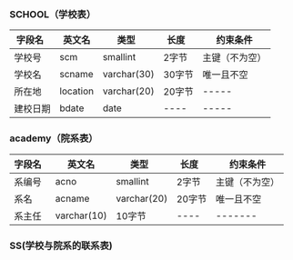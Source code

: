 ### SCHOOL（学校表）
  |字段名  | 英文名 | 类型  | 长度  | 约束条件 
  |------ |-------|------|-------|-------
  | 学校号 | scm | smallint | 2字节 |主键（不为空）
  |学校名|scname|varchar(30)|30字节| 唯一且不空
  |所在地|location|varchar(20)|20字节|-----
  |建校日期|bdate|date|----|-----
  
### academy（院系表）
  |字段名  | 英文名 | 类型  | 长度  | 约束条件 
  |------ |-------|------|-------|-------
  |系编号|acno|smallint|2字节|主键（不为空）
  |系名|acname|varchar(20)|20字节|唯一且不空
  |系主任|varchar(10)|10字节|----|-------
  
### SS(学校与院系的联系表)
